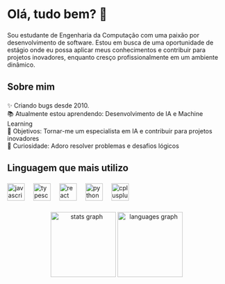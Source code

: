 <h1 align="left">Olá, tudo bem? 👋</h1>

###

<p align="left">Sou estudante de Engenharia da Computação com uma paixão por desenvolvimento de software. Estou em busca de uma oportunidade de estágio onde eu possa aplicar meus conhecimentos e contribuir para projetos inovadores, enquanto cresço profissionalmente em um ambiente dinâmico.</p>

###

<h2 align="left">Sobre mim</h2>

###

<p align="left">✨ Criando bugs desde 2010. <br>📚 Atualmente estou aprendendo: Desenvolvimento de IA e Machine Learning <br>🎯 Objetivos: Tornar-me um especialista em IA e contribuir para projetos inovadores <br>🎲 Curiosidade: Adoro resolver problemas e desafios lógicos</p>

###

<h2 align="left">Linguagem que mais utilizo</h2>

###

<div align="left">
  <img src="https://cdn.jsdelivr.net/gh/devicons/devicon/icons/javascript/javascript-original.svg" height="40" alt="javascript logo"  />
  <img width="12" />
  <img src="https://cdn.jsdelivr.net/gh/devicons/devicon/icons/typescript/typescript-original.svg" height="40" alt="typescript logo"  />
  <img width="12" />
  <img src="https://cdn.jsdelivr.net/gh/devicons/devicon/icons/react/react-original.svg" height="40" alt="react logo"  />
  <img width="12" />
  <img src="https://cdn.jsdelivr.net/gh/devicons/devicon/icons/python/python-original.svg" height="40" alt="python logo"  />
  <img width="12" />
  <img src="https://cdn.jsdelivr.net/gh/devicons/devicon/icons/cplusplus/cplusplus-original.svg" height="40" alt="cplusplus logo"  />
</div>

###

<div align="center">
  <img src="https://github-readme-stats.vercel.app/api?username=viniciusfeitosaa&hide_title=false&hide_rank=false&show_icons=true&include_all_commits=true&count_private=true&disable_animations=false&theme=react&locale=en&hide_border=false&order=1" height="150" alt="stats graph"  />
  <img src="https://github-readme-stats.vercel.app/api/top-langs?username=viniciusfeitosaa&locale=pt-br&hide_title=false&layout=compact&card_width=320&langs_count=5&theme=react&hide_border=false&order=2" height="150" alt="languages graph"  />
</div>

###
